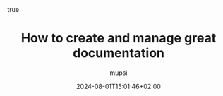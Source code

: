 ---
#################################
# Don't touch these settings.
date: '2024-08-01T15:01:46+02:00'
sidebar:
    exclude: true
type: post
#################################
# Update the title
title: "How to create and manage great documentation"

# Replace if you have a good image. 
# Images are not used (yet) on individual pages, only on lists of articles.
image: /images/weaver.webp

# Define this value if listing an external blog post not written within this site.
link: "https://upsun.com/blog/create-and-manage-great-documentation-podcast/"

# Update author with one or more
#   -> content/community/engage/people/AUTHOR.md
#   -> https://github.com/AUTHOR
#   -> AUTHORFirst AUTHORLast
author:
  - mupsi

# Choose ONE of the options below:
categories:
#   - core-concepts
#   - how-it-works
  #  - discussions
#   - experiments
#  - how-tos
  - transcripts
#   - releases
#   - tutorials

# Tags don't do anything yet, so ignore for now.
# tags:
#   - events
#   - integrations
math: true
---